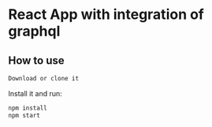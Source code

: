 # React App with integration of graphql

## How to use

```sh
Download or clone it
```

Install it and run:

```sh
npm install
npm start
```


